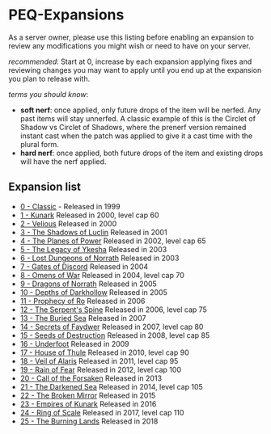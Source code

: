# PEQ-Expansions

As a server owner, please use this listing before enabling an expansion to review any modifications you might wish or need to have on your server.

*recommended*: Start at 0, increase by each expansion applying fixes and reviewing changes you may want to apply until you end up at the expansion you plan to release with.


*terms you should know*:
* **soft nerf**: once applied, only future drops of the item will be nerfed. Any past items will stay unnerfed. A classic example of this is the Circlet of Shadow vs Circlet of Shadows, where the prenerf version remained instant cast when the patch was applied to give it a cast time with the plural form.
* **hard nerf**: once applied, both future drops of the item and existing drops will have the nerf applied.

Expansion list
---

* [0 - Classic](https://github.com/xackery/peq-expansions/blob/master/0-classic.md) - Released in 1999
* [1 - Kunark](https://github.com/xackery/peq-expansions/blob/master/1-kunark.md) Released in 2000, level cap 60
* [2 - Velious](https://github.com/xackery/peq-expansions/blob/master/2-velious.md) Released in 2000
* [3 - The Shadows of Luclin](https://github.com/xackery/peq-expansions/blob/master/3-luclin.md) Released in 2001
* [4 - The Planes of Power](https://github.com/xackery/peq-expansions/blob/master/4-pop.md) Released in 2002, level cap 65
* [5 - The Legacy of Ykesha](https://github.com/xackery/peq-expansions/blob/master/5-loy.md) Released in 2003
* [6 - Lost Dungeons of Norrath](https://github.com/xackery/peq-expansions/blob/master/6-ldon.md) Released in 2003
* [7 - Gates of Discord](https://github.com/xackery/peq-expansions/blob/master/7-god.md) Released in 2004
* [8 - Omens of War](https://github.com/xackery/peq-expansions/blob/master/8-oow.md) Released in 2004, level cap 70
* [9 - Dragons of Norrath](https://github.com/xackery/peq-expansions/blob/master/9-don.md) Released in 2005
* [10 - Depths of Darkhollow](https://github.com/xackery/peq-expansions/blob/master/10-dodh.md) Released in 2005
* [11 - Prophecy of Ro](https://github.com/xackery/peq-expansions/blob/master/11-por.md) Released in 2006
* [12 - The Serpent's Spine](https://github.com/xackery/peq-expansions/blob/master/12-tss.md) Released in 2006, level cap 75
* [13 - The Buried Sea](https://github.com/xackery/peq-expansions/blob/master/13-tbs.md) Released in 2007
* [14 - Secrets of Faydwer](https://github.com/xackery/peq-expansions/blob/master/14-sof.md) Released in 2007, level cap 80
* [15 - Seeds of Destruction](https://github.com/xackery/peq-expansions/blob/master/15-sod.md) Released in 2008, level cap 85
* [16 - Underfoot](https://github.com/xackery/peq-expansions/blob/master/16-uf.md) Released in 2009
* [17 - House of Thule](https://github.com/xackery/peq-expansions/blob/master/17-hot.md) Released in 2010, level cap 90
* [18 - Veil of Alaris](https://github.com/xackery/peq-expansions/blob/master/18-voa.md) Released in 2011, level cap 95
* [19 - Rain of Fear](https://github.com/xackery/peq-expansions/blob/master/19-rof.md) Released in 2012, level cap 100
* [20 - Call of the Forsaken](https://github.com/xackery/peq-expansions/blob/master/20-cotf.md) Released in 2013
* [21 - The Darkened Sea](https://github.com/xackery/peq-expansions/blob/master/21-tds.md) Released in 2014, level cap 105
* [22 - The Broken Mirror](https://github.com/xackery/peq-expansions/blob/master/22-tbm.md) Released in 2015
* [23 - Empires of Kunark](https://github.com/xackery/peq-expansions/blob/master/23-eof.md) Released in 2016
* [24 - Ring of Scale](https://github.com/xackery/peq-expansions/blob/master/24.ros.md) Released in 2017, level cap 110
* [25 - The Burning Lands](https://github.com/xackery/peq-expansions/blob/master/25-tbl.md) Released in 2018
